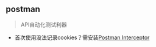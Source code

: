 ## postman

> API自动化测试利器

- 首次使用没法记录cookies？需安装[Postman Interceptor](https://chrome.google.com/webstore/detail/postman-interceptor/aicmkgpgakddgnaphhhpliifpcfhicfo/related)
